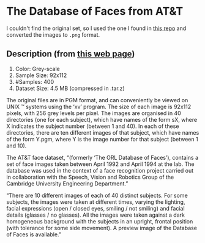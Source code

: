 # The Database of Faces from AT&T

I couldn't find the original set, so I used the one I found in [this repo](https://github.com/mohamed-elsayed-mohamed/Face-Recognition) and converted the images to `.png` format.

## Description (from [this web page](https://git-disl.github.io/GTDLBench/datasets/att_face_dataset/))

1. Color: Grey-scale
2. Sample Size: 92x112
3. #Samples: 400
4. Dataset Size: 4.5 MB (compressed in .tar.z)

The original files are in PGM format, and can conveniently be viewed on UNIX ™ systems using the ‘xv’ program. The size of each image is 92x112 pixels, with 256 grey levels per pixel. The images are organised in 40 directories (one for each subject), which have names of the form sX, where X indicates the subject number (between 1 and 40). In each of these directories, there are ten different images of that subject, which have names of the form Y.pgm, where Y is the image number for that subject (between 1 and 10).

The AT&T face dataset, “(formerly ‘The ORL Database of Faces’), contains a set of face images taken between April 1992 and April 1994 at the lab. The database was used in the context of a face recognition project carried out in collaboration with the Speech, Vision and Robotics Group of the Cambridge University Engineering Department.”

“There are 10 different images of each of 40 distinct subjects. For some subjects, the images were taken at different times, varying the lighting, facial expressions (open / closed eyes, smiling / not smiling) and facial details (glasses / no glasses). All the images were taken against a dark homogeneous background with the subjects in an upright, frontal position (with tolerance for some side movement). A preview image of the Database of Faces is available.”
